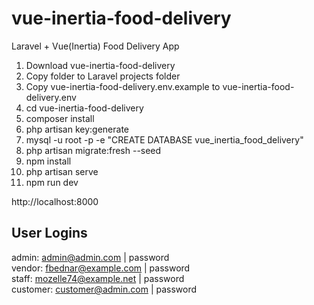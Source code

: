# vue-inertia-food-delivery
Laravel + Vue(Inertia) Food Delivery App

1. Download vue-inertia-food-delivery
2. Copy folder to Laravel projects folder
3. Copy vue-inertia-food-delivery\.env.example to vue-inertia-food-delivery\.env
4. cd vue-inertia-food-delivery
5. composer install
6. php artisan key:generate
7. mysql -u root -p -e "CREATE DATABASE vue_inertia_food_delivery"
8. php artisan migrate:fresh --seed
9. npm install
10. php artisan serve
11. npm run dev

http://localhost:8000

User Logins
-----------
admin:    admin@admin.com       | password
<br>
vendor:   fbednar@example.com   | password
<br>
staff:    mozelle74@example.net | password
<br>
customer: customer@admin.com    | password

